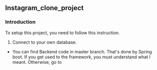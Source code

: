 ## Instagram_clone_project
### Introduction
To setup this project, you need to follow this instruction. 
1. Connect to your own database.
- You can find Backend code in master branch. That's done by Spring boot. If you get used to the framework, you must understand what I meant. Otherwise, go to 
